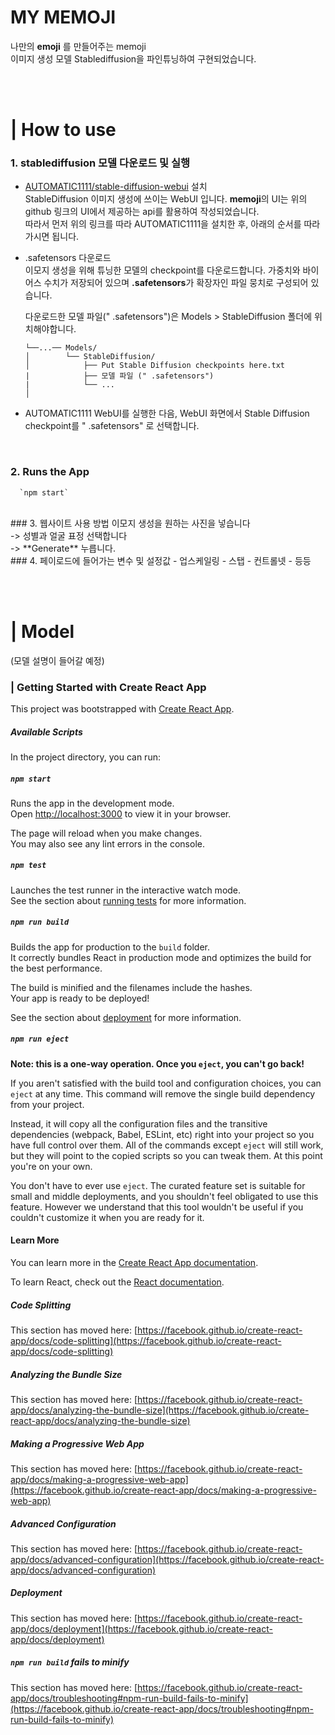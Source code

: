 # MY MEMOJI
나만의 **emoji** 를 만들어주는 memoji <br>
이미지 생성 모델 Stablediffusion을 파인튜닝하여 구현되었습니다.

<br>
<br>

# | How to use <br>
### 1. stablediffusion 모델 다운로드 및 실행
   - [AUTOMATIC1111/stable-diffusion-webui](https://github.com/AUTOMATIC1111/stable-diffusion-webui) 설치 <br>
      StableDiffusion 이미지 생성에 쓰이는 WebUI 입니다. **memoji**의 UI는 위의 github 링크의 UI에서 제공하는 api를 활용하여 작성되었습니다. <br>
      따라서 먼저 위의 링크를 따라 AUTOMATIC1111을 설치한 후, 아래의 순서를 따라가시면 됩니다.
   
   -  .safetensors 다운로드 <br>
      이모지 생성을 위해 튜닝한 모델의 checkpoint를 다운로드합니다. 가중치와 바이어스 수치가 저장되어 있으며 **.safetensors**가 확장자인 파일 뭉치로 구성되어 있습니다.

      다운로드한 모델 파일(" .safetensors")은 Models > StableDiffusion 폴더에 위치해야합니다.
      ```
      └──...── Models/           
      │        └── StableDiffusion/        
      │            ├── Put Stable Diffusion checkpoints here.txt
      |            ├── 모델 파일 (" .safetensors")
      |            └── ...  
      │
      ```
   - AUTOMATIC1111 WebUI를 실행한 다음, WebUI 화면에서 Stable Diffusion checkpoint를 " .safetensors" 로 선택합니다.
<br>


### 2. Runs the App
      `npm start`
<br>   
### 3. 웹사이트 사용 방법
   이모지 생성을 원하는 사진을 넣습니다 <br> 
   -> 성별과 얼굴 표정 선택합니다 <br> 
   -> **Generate** 누릅니다.

<br>   
### 4. 페이로드에 들어가는 변수 및 설정값
  - 업스케일링
  - 스탭
  - 컨트롤넷
  - 등등
    

<br><br>
# | Model
(모델 설명이 들어갈 예정)












### | Getting Started with Create React App

This project was bootstrapped with [Create React App](https://github.com/facebook/create-react-app).

##### Available Scripts

In the project directory, you can run:

##### `npm start`

Runs the app in the development mode.\
Open [http://localhost:3000](http://localhost:3000) to view it in your browser.

The page will reload when you make changes.\
You may also see any lint errors in the console.

##### `npm test`

Launches the test runner in the interactive watch mode.\
See the section about [running tests](https://facebook.github.io/create-react-app/docs/running-tests) for more information.

##### `npm run build`

Builds the app for production to the `build` folder.\
It correctly bundles React in production mode and optimizes the build for the best performance.

The build is minified and the filenames include the hashes.\
Your app is ready to be deployed!

See the section about [deployment](https://facebook.github.io/create-react-app/docs/deployment) for more information.

##### `npm run eject`

**Note: this is a one-way operation. Once you `eject`, you can't go back!**

If you aren't satisfied with the build tool and configuration choices, you can `eject` at any time. This command will remove the single build dependency from your project.

Instead, it will copy all the configuration files and the transitive dependencies (webpack, Babel, ESLint, etc) right into your project so you have full control over them. All of the commands except `eject` will still work, but they will point to the copied scripts so you can tweak them. At this point you're on your own.

You don't have to ever use `eject`. The curated feature set is suitable for small and middle deployments, and you shouldn't feel obligated to use this feature. However we understand that this tool wouldn't be useful if you couldn't customize it when you are ready for it.

#### Learn More

You can learn more in the [Create React App documentation](https://facebook.github.io/create-react-app/docs/getting-started).

To learn React, check out the [React documentation](https://reactjs.org/).

##### Code Splitting

This section has moved here: [https://facebook.github.io/create-react-app/docs/code-splitting](https://facebook.github.io/create-react-app/docs/code-splitting)

##### Analyzing the Bundle Size

This section has moved here: [https://facebook.github.io/create-react-app/docs/analyzing-the-bundle-size](https://facebook.github.io/create-react-app/docs/analyzing-the-bundle-size)

##### Making a Progressive Web App

This section has moved here: [https://facebook.github.io/create-react-app/docs/making-a-progressive-web-app](https://facebook.github.io/create-react-app/docs/making-a-progressive-web-app)

##### Advanced Configuration

This section has moved here: [https://facebook.github.io/create-react-app/docs/advanced-configuration](https://facebook.github.io/create-react-app/docs/advanced-configuration)

##### Deployment

This section has moved here: [https://facebook.github.io/create-react-app/docs/deployment](https://facebook.github.io/create-react-app/docs/deployment)

##### `npm run build` fails to minify

This section has moved here: [https://facebook.github.io/create-react-app/docs/troubleshooting#npm-run-build-fails-to-minify](https://facebook.github.io/create-react-app/docs/troubleshooting#npm-run-build-fails-to-minify)
